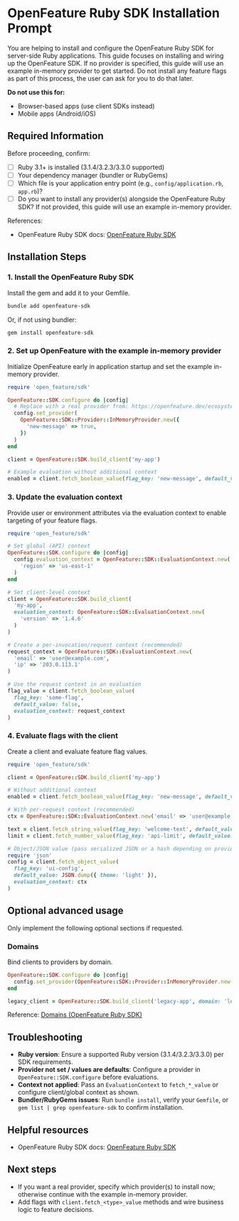 # OpenFeature Ruby SDK Installation Prompt

You are helping to install and configure the OpenFeature Ruby SDK for server-side Ruby applications. This guide focuses on installing and wiring up the OpenFeature SDK. If no provider is specified, this guide will use an example in-memory provider to get started. Do not install any feature flags as part of this process, the user can ask for you to do that later.

**Do not use this for:**

- Browser-based apps (use client SDKs instead)
- Mobile apps (Android/iOS)

## Required Information

Before proceeding, confirm:

- [ ] Ruby 3.1+ is installed (3.1.4/3.2.3/3.3.0 supported)
- [ ] Your dependency manager (bundler or RubyGems)
- [ ] Which file is your application entry point (e.g., `config/application.rb`, `app.rb`)?
- [ ] Do you want to install any provider(s) alongside the OpenFeature Ruby SDK? If not provided, this guide will use an example in-memory provider.

References:

- OpenFeature Ruby SDK docs: [OpenFeature Ruby SDK](https://openfeature.dev/docs/reference/technologies/server/ruby)

## Installation Steps

### 1. Install the OpenFeature Ruby SDK

Install the gem and add it to your Gemfile.

```bash
bundle add openfeature-sdk
```

Or, if not using bundler:

```bash
gem install openfeature-sdk
```

### 2. Set up OpenFeature with the example in-memory provider

Initialize OpenFeature early in application startup and set the example in-memory provider.

```ruby
require 'open_feature/sdk'

OpenFeature::SDK.configure do |config|
  # Replace with a real provider from: https://openfeature.dev/ecosystem/
  config.set_provider(
    OpenFeature::SDK::Provider::InMemoryProvider.new({
      'new-message' => true,
    })
  )
end

client = OpenFeature::SDK.build_client('my-app')

# Example evaluation without additional context
enabled = client.fetch_boolean_value(flag_key: 'new-message', default_value: false)
```

### 3. Update the evaluation context

Provide user or environment attributes via the evaluation context to enable targeting of your feature flags.

```ruby
require 'open_feature/sdk'

# Set global (API) context
OpenFeature::SDK.configure do |config|
  config.evaluation_context = OpenFeature::SDK::EvaluationContext.new(
    'region' => 'us-east-1'
  )
end

# Set client-level context
client = OpenFeature::SDK.build_client(
  'my-app',
  evaluation_context: OpenFeature::SDK::EvaluationContext.new(
    'version' => '1.4.6'
  )
)

# Create a per-invocation/request context (recommended)
request_context = OpenFeature::SDK::EvaluationContext.new(
  'email' => 'user@example.com',
  'ip' => '203.0.113.1'
)

# Use the request context in an evaluation
flag_value = client.fetch_boolean_value(
  flag_key: 'some-flag',
  default_value: false,
  evaluation_context: request_context
)
```

### 4. Evaluate flags with the client

Create a client and evaluate feature flag values.

```ruby
require 'open_feature/sdk'

client = OpenFeature::SDK.build_client('my-app')

# Without additional context
enabled = client.fetch_boolean_value(flag_key: 'new-message', default_value: false)

# With per-request context (recommended)
ctx = OpenFeature::SDK::EvaluationContext.new('email' => 'user@example.com')

text = client.fetch_string_value(flag_key: 'welcome-text', default_value: 'Hello', evaluation_context: ctx)
limit = client.fetch_number_value(flag_key: 'api-limit', default_value: 100, evaluation_context: ctx)

# Object/JSON value (pass serialized JSON or a hash depending on provider)
require 'json'
config = client.fetch_object_value(
  flag_key: 'ui-config',
  default_value: JSON.dump({ theme: 'light' }),
  evaluation_context: ctx
)
```

## Optional advanced usage

Only implement the following optional sections if requested.

### Domains

Bind clients to providers by domain.

```ruby
OpenFeature::SDK.configure do |config|
  config.set_provider(OpenFeature::SDK::Provider::InMemoryProvider.new({}), domain: 'legacy_flags')
end

legacy_client = OpenFeature::SDK.build_client('legacy-app', domain: 'legacy_flags')
```

Reference: [Domains (OpenFeature Ruby SDK)](https://openfeature.dev/docs/reference/technologies/server/ruby#domains)

## Troubleshooting

- **Ruby version**: Ensure a supported Ruby version (3.1.4/3.2.3/3.3.0) per SDK requirements.
- **Provider not set / values are defaults**: Configure a provider in `OpenFeature::SDK.configure` before evaluations.
- **Context not applied**: Pass an `EvaluationContext` to `fetch_*_value` or configure client/global context as shown.
- **Bundler/RubyGems issues**: Run `bundle install`, verify your `Gemfile`, or `gem list | grep openfeature-sdk` to confirm installation.

## Helpful resources

- OpenFeature Ruby SDK docs: [OpenFeature Ruby SDK](https://openfeature.dev/docs/reference/technologies/server/ruby)

## Next steps

- If you want a real provider, specify which provider(s) to install now; otherwise continue with the example in-memory provider.
- Add flags with `client.fetch_<type>_value` methods and wire business logic to feature decisions.
